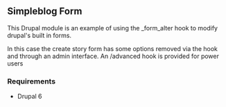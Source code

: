 ## Simpleblog Form

This Drupal module is an example of using the _form_alter hook to modify drupal's built in forms. 

In this case the create story form has some options removed via the hook and through an admin interface. An /advanced hook is provided for power users 

### Requirements

* Drupal 6
